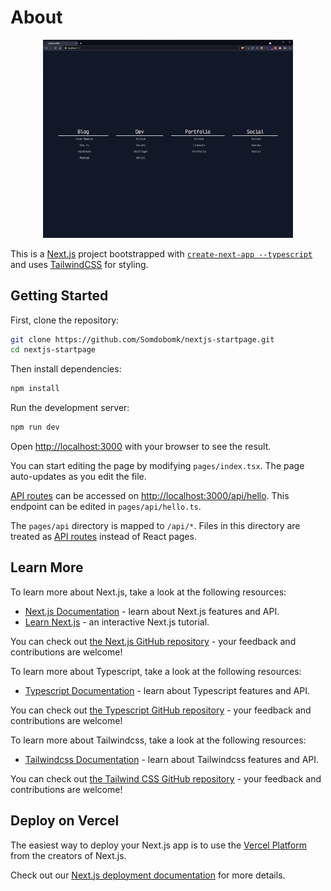 # About

<div align="center">
    <img src="./assets/images/screenshot.png" width="400px">
</div>

This is a [Next.js](https://nextjs.org/) project bootstrapped with [`create-next-app --typescript`](https://github.com/vercel/next.js/tree/canary/packages/create-next-app) and uses [TailwindCSS](https://tailwindcss.com/) for styling.

## Getting Started

First, clone the repository:

```bash
git clone https://github.com/Somdobomk/nextjs-startpage.git
cd nextjs-startpage
```

Then install dependencies:

```bash
npm install
```

Run the development server:

```bash
npm run dev
```

Open [http://localhost:3000](http://localhost:3000) with your browser to see the result.

You can start editing the page by modifying `pages/index.tsx`. The page auto-updates as you edit the file.

[API routes](https://nextjs.org/docs/api-routes/introduction) can be accessed on [http://localhost:3000/api/hello](http://localhost:3000/api/hello). This endpoint can be edited in `pages/api/hello.ts`.

The `pages/api` directory is mapped to `/api/*`. Files in this directory are treated as [API routes](https://nextjs.org/docs/api-routes/introduction) instead of React pages.

## Learn More

To learn more about Next.js, take a look at the following resources:

- [Next.js Documentation](https://nextjs.org/docs) - learn about Next.js features and API.
- [Learn Next.js](https://nextjs.org/learn) - an interactive Next.js tutorial.

You can check out [the Next.js GitHub repository](https://github.com/vercel/next.js/) - your feedback and contributions are welcome!

To learn more about Typescript, take a look at the following resources:

- [Typescript Documentation](https://www.typescriptlang.org/docs/) - learn about Typescript features and API.

You can check out [the Typescript GitHub repository](https://github.com/microsoft/TypeScript/) - your feedback and contributions are welcome!

To learn more about Tailwindcss, take a look at the following resources:

- [Tailwindcss Documentation](https://tailwindcss.com/docs/) - learn about Tailwindcss features and API.

You can check out [the Tailwind CSS GitHub repository](https://github.com/tailwindlabs/tailwindcss) - your feedback and contributions are welcome!

## Deploy on Vercel

The easiest way to deploy your Next.js app is to use the [Vercel Platform](https://vercel.com/new?utm_medium=default-template&filter=next.js&utm_source=create-next-app&utm_campaign=create-next-app-readme) from the creators of Next.js.

Check out our [Next.js deployment documentation](https://nextjs.org/docs/deployment) for more details.
